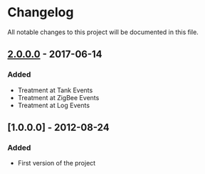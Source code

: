 # Changelog
All notable changes to this project will be documented in this file.

## [2.0.0.0] - 2017-06-14
### Added
- Treatment at Tank Events
- Treatment at ZigBee Events
- Treatment at Log Events

## [1.0.0.0] - 2012-08-24
### Added
- First version of the project

[2.0.0.0]: https://github.com/EZTechBrasil/EZClientCSharp/commit/bf28688fbf0f96751a050b0385be6f9aa370ca6d
